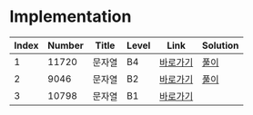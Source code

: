 # Implementation

| Index | Number | Title  | Level | Link                                              | Solution                                                                                   |
| ----- | ------ | ------ | ----- | ------------------------------------------------- | ------------------------------------------------------------------------------------------ |
| 1     | 11720  | 문자열 | B4    | [바로가기](https://www.acmicpc.net/problem/11720) | [풀이](https://github.com/constdreamcoder/backjoon-for-swift/blob/main/String/11720.swift) |
| 2     | 9046   | 문자열 | B2    | [바로가기](https://www.acmicpc.net/problem/9046)  | [풀이](https://github.com/constdreamcoder/backjoon-for-swift/blob/main/String/9046.swift)  |
| 3     | 10798  | 문자열 | B1    | [바로가기](https://www.acmicpc.net/problem/10798) |                                                                                            |
